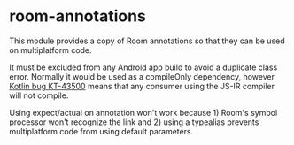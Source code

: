 # room-annotations

This module provides a copy of Room annotations so that they can be used on multiplatform code. 

It must be excluded from any Android app build to avoid a duplicate class error. Normally it would be used as a compileOnly 
dependency, however [Kotlin bug KT-43500](https://youtrack.jetbrains.com/issue/KT-43500) means that any consumer using 
the JS-IR compiler will not compile.

Using expect/actual on annotation won't work because 1) Room's symbol processor won't recognize the link and 2) using
a typealias prevents multiplatform code from using default parameters.


